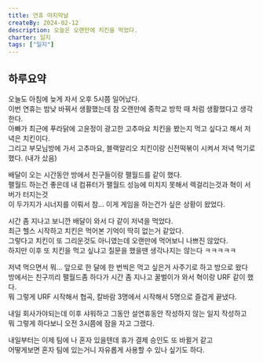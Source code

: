 ```yaml
---
title: 연휴 마지막날
createBy: 2024-02-12
description: 오늘은 오랜만에 치킨을 먹었다.
charter: 일지
tags: ["일지"]
---
```


## 하루요약

오늘도 아침에 늦게 자서 오후 5시쯤 일어났다.  
이번 연휴는 밤낮 바꿔서 생활했는데 참 오랜만에 중학교 방학 때 처럼 생활했다고 생각한다.  
아빠가 최근에 푸라닭에 고윤정이 광고한 고추마요 치킨을 봤는지 먹고 싶다고 해서 저녁은 치킨이다.  
그리고 부모님방에 가서 고추마요, 블랙알리오 치킨이랑 신전떡볶이 시켜서 저녁 먹기로 했다. (내가 샀음)

배달이 오는 시간동안 방에서 친구들이랑 팰월드를 같이 했다.  
팰월드 하는건 좋은데 내 컴퓨터가 팰월드 성능에 미치지 못해서 렉걸리는것과 혁이 서버가 터지는것  
이 두가지가 시너지를 이뤄서 참... 이게 게임을 하는건가 싶은 상황이 왔었다.

시간 좀 지나고 보니깐 배달이 와서 다 같이 저녁을 먹었다.  
최근 헬스 시작하고 치킨은 먹어본 기억이 딱히 없는거 같았다.  
그렇다고 치킨이 또 그리운것도 아니였는데 오랜만에 먹어보니 나쁘진 않았다.  
하지만 이후 또 치킨을 먹고 싶냐고 질문을 했을땐 생각나지는 않는다 ㅋㅋㅋㅋㅋ

저녁 먹으면서 뭐... 앞으로 한 달에 한 번씩은 먹고 싶은거 사주기로 하고 방으로 왔다  
방에서는 친구끼리 팰월드좀 하다가 시간 좀 지나고 꿀벌이가 와서 혁이랑 URF 같이 했다.  
뭐 그렇게 URF 시작해서 협곡, 칼바람 3명에서 시작해서 5명으로 즐겁게 끝냈다.

내일 회사가야되는데 이후 샤워하고 그동안 설연휴동안 작성하지 않는 일지 작성하고  
뭐 그렇게 하다보니 오전 3시쯤에 잠을 자고 그랬다.

내일부터는 이제 팀에 나 혼자 있을텐데 휴가 결제 승인도 또 바뀔거 같고  
어떻게보면 혼자 팀에 있는거니 자유롭게 사용할 수 있나 싶기도 하다.
